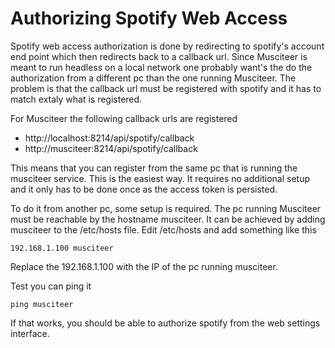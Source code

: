 Authorizing Spotify Web Access
==============================

Spotify web access authorization is done by redirecting to spotify's account
end point which then redirects back to a callback url. Since Musciteer is meant
to run headless on a local network one probably want's the do the authorization
from a different pc than the one running Musciteer. The problem is that the
callback url must be registered with spotify and it has to match extaly what is
registered.

For Musciteer the following callback urls are registered

- http://localhost:8214/api/spotify/callback
- http://musciteer:8214/api/spotify/callback

This means that you can register from the same pc that is running the musciteer
service. This is the easiest way. It requires no additional setup and it only
has to be done once as the access token is persisted.

To do it from another pc, some setup is required. The pc running Musciteer must be
reachable by the hostname musciteer. It can be achieved by adding musciteer to
the /etc/hosts file. Edit /etc/hosts and add something like this

    192.168.1.100 musciteer

Replace the 192.168.1.100 with the IP of the pc running musciteer.

Test you can ping it

    ping musciteer

If that works, you should be able to authorize spotify from the web settings
interface.
